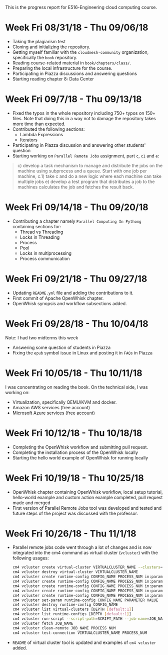 This is the progress report for E516-Engineering cloud computing course.

# Week Fri 08/31/18 - Thu 09/06/18
* Taking the plagiarism test
* Cloning and initializing the repository.
* Getting myself familiar with the `cloudmesh-community` organization, specifically the `book` repository.
* Reading course-related material in `book/chapters/class/`.
* Preparing the local infrastructure for the course.
* Participating in Piazza discussions and answering questions
* Starting reading chapter 8: Data Center

# Week Fri 09/7/18 - Thu 09/13/18

* Fixed the typos in the whole repository including 750+ typos on 150+ files. Note that doing this in a way not to damage the repository takes more time than expected.
* Contributed the following sections:
	* Lambda Expressions
	* Iterators
* Participating in Piazza discussion and answering other students' question
* Starting working on `Parallel Remote Jobs` assignment, part `c`, `c1` and `e`:
> c) develop a task mechanism to manage and distribute the jobs on the machine using subprocess and a queue. Start with one job per machine,
c.1) take c and do a new logic where each machine can take multiple jobs
e) develop a test program that distributes a job to the machines calculates the job and fetches the result back.

# Week Fri 09/14/18 - Thu 09/20/18

* Contributing a chapter namely `Parallel Computing In Pythong` containing sections for:
	* Thread vs Threading
	* Locks in Threading
  * Process
  * Pool
  * Locks in multiprocessing
  * Process communication

# Week Fri 09/21/18 - Thu 09/27/18

* Updating `README.yml` file and adding the contributions to it.
* First commit of Apache OpenWhisk chapter.
* OpenWhisk synopsis and workflow subsections added.

# Week Fri 09/28/18 - Thu 10/04/18

Note: I had two midterms this week
* Answering some question of students in Piazza
* Fixing the `epub` symbol issue in Linux and posting it in `FAQs` in Piazza

# Week Fri 10/05/18 - Thu 10/11/18

I was concentrating on reading the book. On the technical side, I was working on:

* Virtualization, specifically QEMU/KVM and docker.
* Amazon AWS services (free account)
* Microsoft Azure services (free account)

# Week Fri 10/12/18 - Thu 10/18/18

* Completing the OpenWhisk workflow and submitting pull request.
* Completing the installation process of the OpenWhisk locally
* Starting the hello world example of OpenWhisk for running locally

# Week Fri 10/19/18 - Thu 10/25/18

* OpenWhisk chapter containing OpenWhisk workflow, local setup tutorial, hello-world example and custom action example completed, pull request made and merged
* First version of Parallel Remote Jobs tool was developed and tested and future steps of the project was discussed with the professor. 

# Week Fri 10/26/18 - Thu 11/1/18

- Parallel remote jobs code went through a lot of changes and is now integrated into the cm4 command as virtual cluster (`vcluster`) with the following usages: 

  ```bash
  cm4 vcluster create virtual-cluster VIRTUALCLUSTER_NAME --clusters=CLUSTERS_LIST [--computers=COMPUTERS_LIST] [--debug]
  cm4 vcluster destroy virtual-cluster VIRTUALCLUSTER_NAME
  cm4 vcluster create runtime-config CONFIG_NAME PROCESS_NUM in:params out:stdout [--fetch-proc-num=FETCH_PROCESS_NUM [default=1]] [--download-now [default=True]]  [--debug]
  cm4 vcluster create runtime-config CONFIG_NAME PROCESS_NUM in:params out:file [--fetch-proc-num=FETCH_PROCESS_NUM [default=1]] [--download-now [default=True]]  [--debug]
  cm4 vcluster create runtime-config CONFIG_NAME PROCESS_NUM in:params+file out:stdout [--fetch-proc-num=FETCH_PROCESS_NUM [default=1]]  [--download-now [default=True]]  [--debug]
  cm4 vcluster create runtime-config CONFIG_NAME PROCESS_NUM in:params+file out:file [--fetch-proc-num=FETCH_PROCESS_NUM [default=1]] [--download-now [default=True]]  [--debug]
  cm4 vcluster create runtime-config CONFIG_NAME PROCESS_NUM in:params+file out:stdout+file [--fetch-proc-num=FETCH_PROCESS_NUM [default=1]] [--download-now [default=True]]  [--debug]
  cm4 vcluster set-param runtime-config CONFIG_NAME PARAMETER VALUE
  cm4 vcluster destroy runtime-config CONFIG_NAME
  cm4 vcluster list virtual-clusters [DEPTH [default:1]]
  cm4 vcluster list runtime-configs [DEPTH [default:1]]
  cm4 vcluster run-script --script-path=SCRIPT_PATH --job-name=JOB_NAME --vcluster-name=VIRTUALCLUSTER_NAME --config-name=CONFIG_NAME --arguments=SET_OF_PARAMS --remote-path=REMOTE_PATH> --local-path=LOCAL_PATH [--argfile-path=ARGUMENT_FILE_PATH] [--outfile-name=OUTPUT_FILE_NAME] [--suffix=SUFFIX] [--overwrite]
  cm4 vcluster fetch JOB_NAME
  cm4 vcluster clean-remote JOB_NAME PROCESS_NUM
  cm4 vcluster test-connection VIRTUALCLUSTER_NAME PROCESS_NUM
  ```

* `README` of virtual cluster tool is updated and examples of `cm4 vcluster` added. 